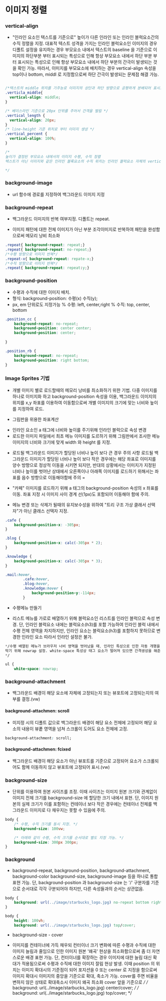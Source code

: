 # 이미지 정렬

### vertical-align
- "인라인 요소인 텍스트를 기준으로" 높이가 다른 인라인 또는 인라인 블럭요소간의 수직 정렬을 지정.
대표적 텍스트 성격을 가지는 인라인 블럭요소인 이미지의 경우 디폴트 설정을 유지하는 경우 부모요소 내에서 텍스트의 baseline 을 기준으로 이미지의 하단부분 부터 표시되는 특성으로 인해 항상 부모요소 내에서
하단 부분 부터 표시되는 특성으로 인해 항상 부모요소 내에서 하단 부분의 간극이 발생되는 것을 확인 가능.
따라서, 이미지를 부모요소에 배치하는 경우 vertical-align 속성을 top이나 bottom, middl 로 지정함으로써 하단 간극이 발생되는 문제점 해결 가능.

```css

/*텍스트의 middle 위치를 기주능로 이미지의 상단과 하단 방향으로 공평하게 분배되어 표시.*/
.verticla_middle{
  vertical-align: middle;
}

/* 베이스라인 기준으로 20px 단위를 주어서 간격을 벌림 */
.vertical_length {
  vertical-align: 20px;
}
/* line-height 기준 위치로 부터 이미지 생성 */
.vertical_percent {
  vertical-align: 100%;
}

/*
높이가 결정된 부모요소 내에서의 이미지 수평, 수직 정렬
텍스트가 아닌 이미지와 같은 인라인 블록요소의 수직 위치는 인라인 블럭요소 자체의 vertical-align 위치가 기준이 아닌 텍스트의 vertical-align 위치를 기준으로한 상대적 수직 위치가 결정됨에 주의

*/
```


### background-image
- url 함수에 경로를 지정하여 백그라운드 이미지 지정

### background-repeat
- 백그라운드 이미지의 반복 여부지정. 디폴트는 repeat.

* 이미지 패턴에 대한 전체 이미지가 아닌 부분 조각이미지로 반복하여 패턴을 완성함으로써 메모리 낭비 최소화

```css
.repeat{ background-repeat: repeat;}
.repeat{ background-repeat: no-repeat;}
/*수평 방향으로 이미지 반복*/
.repeat-x{ background-repeat: repate-x;}
/*수직 방향으로 이미지 반복*/
.repeat{ background-repeat: repeat:y;}
```


### background-position
- 수평과 수직에 대한 이미지 배치.
- 형식: background-position: 수평(x) 수직(y);
- px, em 단위로도 지정가능
% 수평: left, center,right
% 수직: top, center, bottom


```css
.position_cc {
    background-repeat: no-repeat;
    background-position: center center;
    background-position: center;
   
}

.position_rb {
    background-repeat: no-repeat;
    background-position: right bottom;
}
```

### Image Sprites 기법
- 개별 이미지 별로 로드할때의 메모리 낭비를 최소화하기 위한 기법. 
다중 이미지를 하나로 이미지화 하고 background-position 속성을 이용, 백그라운드 이미지의 위치를 x,y 좌표를 이용하여 이동함으로써 개별 이미지의 크기에 맞는 너비와 높이를 지정하여 로드.

- 그림판을 위용한 좌표계산
* 인라인 요소인 a 태그에 너비와 높이를 주기위해 인라인 블럭으로 속성 변경
* 로드한 이미지 파일에서 최초 메뉴 이미지를 도르하기 위해 그림판에서 조사한 메뉴 이미지의 너비와 크기에 맞게 width 와 height 를 지정.

- 로드될 백그라운드 이미지가 할당된 너비나 높이 보다 큰 경우 주의 사항
로드될 백그라운드 이미지가 할당된 너비나 높이 보다 작은 경우에는 해당 좌표로 이미지를 양수 방향으로 정상적 이동을 시키면 되지만, 반대의 상황에서는 이미지가 지정된 너비나 높이를 벗어난
상태에서 오른쪽이나 아래쪽 이미지를 로드하기 위해서는 좌표를 음수 방향으로 이동해야함에 주의 =

* "카페" 이미지를 로드하기 위해 a 태그의 background-position 속성의 x 좌표를 이동.
좌표 지정 시 이미지 사이 경계 선(1px)도 포함되어 이동해야 함에 주의.

* 메뉴 변경 또는 삭제가 될때의 유지보수성을 위하여 "트리 구조 가상 클래서 선택자"가 아닌 클래스 선택자 지정.
```css
.cafe {
    background-position-x: -305px;
}

.blog {
    background-position-x: calc(-305px * 2);
}

.knowledge {
    background-position-x: calc(-305px * 3);
}

.mail:hover,
        .cafe:hover,
        .blog:hover,
        .knowledge:hover {
            background-position-y:-114px;
        }
```

- 수평메뉴 만들기
* 리스트 메뉴를 가로로 배열하기 위해 블럭요소인 리스트를 인라인 블럭으로 속성 변경. 
단, 인라인 블럭요소 내에는 블럭요소(h3)를 포함 가능하여 인라인 블럭 내에서 수평 전체 영역을 차지하지만, 인라인 요소는 블럭요소(h3)를 포함하지 못하므로 변경한 인라인 요소
따라서 인라인 설정은 불가.

```css
*/수평 배열된 메뉴가 브라우저 너비 영역을 벗어났을 때, 인라인 특성으로 인한 자동 개행을
막기 위해 nowrap 설정. white-space 특성상 태그 요소가 떨어져 있으면 간격생성을 해준다
*/

ul {
    white-space: nowrap;
```


### background-attachment 
- 백그라운드 배경이 해당 요소에 자체에 고정되는지 또는 뷰포트에 고정되는지의 여부를 결정.(vw)

#### background-attachmen: scroll
- 미지정 시의 디폴트 값으로 백그라운드 배경이 해당 요소 전체에 고정되어 해당 요소의 내용이 뷰퐅 영역을 넘쳐 스크롤이 도어도 요소 전체에 고정.
```css
background-attachment: scroll;
```

#### background-attachmen: fcixed
- 백그라운드 배경이 해당 요소가 아닌 뷰포트를 기준으로 고정되어 요소가 스크롤되어도 함께 이동하지 않고 뷰포트에 고정되어 표시.(vw)

### background-size
- 단위를 이용하여 원본 사이즈를 조정. 이때 사이즈는 이미지 원본  크기와 관계없이 이미지 전체 크기를 background-size 에 할당한 크기 내에서 표현. 
단, 이미지 원본의 실제 크기가 이를 포함하는 컨테이너 보다 작은 경우에는 컨테이너 전체를 백그라운드 이미지로 다 채우지는 못할 수 있음에 주의.

```css
body {
    /* 수평, 수직 크기를 동시 지정. */
    background-size: 100vw;

    /* 아래와 같이 수평, 수직 크기를 순서대로 별도 지정 가능. */
    background-size: 300px 300px;
}
```
### background
- background-repeat, background-position, background-attachment, background-color
  background-size, background-image 등을 하나로 통합 표현 가능.
  단, background-position 과 background-size 는 '/' 구분자를 기준으로 순서대로
  각각 구분되어야 하지만, 다른 속성들과의 순서는 상관없음.

```css
body {
    background: url(../image/starbucks_logo.jpg) no-repeat bottom right/50vw fixed yellow;
}

body {
    height: 100vh;
    background: url(../image/starbucks_logo.jpg) top/cover;

```

* background-size - cover
        
- 이미지를 컨테이너에 가득 채우되 컨터이너 크기 변화에 따른 수평과 수직에
  대한 이미지 늘림과 줄임으로 인한 이미지 원본 '왜곡' 현상을 최소화함으로써
  좀 더 자연스로운 배경 표현 가능.
  단, 컨터이너를 확장하는 경우 이미지에 대한 늘림 대신 확대가 적용됨으로써
  수평과 수직에 대한 이미지 잘림 현상 발생.
  이때 position 의 위치는 이미지 확대시의 기준점이 되어 포지션을 0 또는
  center 로 지정을 함으로써 이미지 확대시 이미지의 중앙을 기준으로 확대,
  축소가 가능.
  cover를 주면 비율을 변하지 않은 상태로 확대축소시 이미지 왜곡 최소화
  cover 앞을 기준으로 
    */
    /* background: url(../image/starbucks_logo.jpg) center/cover; */
    /* background: url(../image/starbucks_logo.jpg) top/cover; */




  
